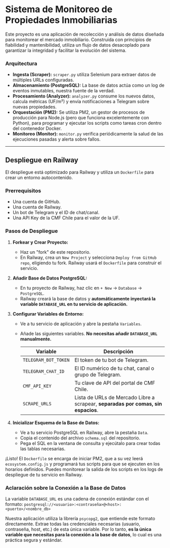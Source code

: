 # Sistema de Monitoreo de Propiedades Inmobiliarias

Este proyecto es una aplicación de recolección y análisis de datos diseñada para monitorear el mercado inmobiliario. Construida con principios de fiabilidad y mantenibilidad, utiliza un flujo de datos desacoplado para garantizar la integridad y facilitar la evolución del sistema.

### Arquitectura

-   **Ingesta (Scraper):** `scraper.py` utiliza Selenium para extraer datos de múltiples URLs configuradas.
-   **Almacenamiento (PostgreSQL):** La base de datos actúa como un log de eventos inmutables, nuestra fuente de la verdad.
-   **Procesamiento (Analyzer):** `analyzer.py` consume los nuevos datos, calcula métricas (UF/m²) y envía notificaciones a Telegram sobre nuevas propiedades.
-   **Orquestación (PM2):** Se utiliza PM2, un gestor de procesos de producción para Node.js (pero que funciona excelentemente con Python), para programar y ejecutar los scripts como tareas cron dentro del contenedor Docker.
-   **Monitoreo (Monitor):** `monitor.py` verifica periódicamente la salud de las ejecuciones pasadas y alerta sobre fallos.

---

## Despliegue en Railway

El despliegue está optimizado para Railway y utiliza un `Dockerfile` para crear un entorno autocontenido.

### Prerrequisitos

*   Una cuenta de GitHub.
*   Una cuenta de Railway.
*   Un bot de Telegram y el ID de chat/canal.
*   Una API Key de la CMF Chile para el valor de la UF.

### Pasos de Despliegue

1.  **Forkear y Crear Proyecto:**
    *   Haz un "fork" de este repositorio.
    *   En Railway, crea un `New Project` y selecciona `Deploy from GitHub repo`, eligiendo tu fork. Railway usará el `Dockerfile` para construir el servicio.

2.  **Añadir Base de Datos PostgreSQL:**
    *   En tu proyecto de Railway, haz clic en `+ New` -> `Database` -> `PostgreSQL`.
    *   Railway creará la base de datos y **automáticamente inyectará la variable `DATABASE_URL` en tu servicio de aplicación.**

3.  **Configurar Variables de Entorno:**
    *   Ve a tu servicio de aplicación y abre la pestaña `Variables`.
    *   Añade las siguientes variables. **No necesitas añadir `DATABASE_URL` manualmente.**

        | Variable             | Descripción                                                                                                 |
        | -------------------- | ----------------------------------------------------------------------------------------------------------- |
        | `TELEGRAM_BOT_TOKEN` | El token de tu bot de Telegram.                                                                             |
        | `TELEGRAM_CHAT_ID`   | El ID numérico de tu chat, canal o grupo de Telegram.                                                       |
        | `CMF_API_KEY`        | Tu clave de API del portal de CMF Chile.                                                                    |
        | `SCRAPE_URLS`        | Lista de URLs de Mercado Libre a scrapear, **separadas por comas, sin espacios**.                             |

4.  **Inicializar Esquema de la Base de Datos:**
    *   Ve a tu servicio PostgreSQL en Railway, abre la pestaña `Data`.
    *   Copia el contenido del archivo `schema.sql` del repositorio.
    *   Pega el SQL en la ventana de consulta y ejecútalo para crear todas las tablas necesarias.

¡Listo! El `Dockerfile` se encarga de iniciar PM2, que a su vez leerá `ecosystem.config.js` y programará tus scripts para que se ejecuten en los horarios definidos. Puedes monitorear la salida de los scripts en los logs de despliegue de tu servicio en Railway.

### Aclaración sobre la Conexión a la Base de Datos

La variable `DATABASE_URL` es una cadena de conexión estándar con el formato:
`postgresql://<usuario>:<contraseña>@<host>:<puerto>/<nombre_db>`

Nuestra aplicación utiliza la librería `psycopg2`, que entiende este formato directamente. Extrae todas las credenciales necesarias (usuario, contraseña, host, etc.) de esta única variable. Por lo tanto, **es la única variable que necesitas para la conexión a la base de datos**, lo cual es una práctica segura y estándar.